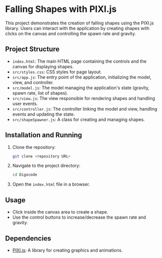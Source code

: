 # Falling Shapes with PIXI.js

This project demonstrates the creation of falling shapes using the PIXI.js library. Users can interact with the application by creating shapes with clicks on the canvas and controlling the spawn rate and gravity.

## Project Structure

- `index.html`: The main HTML page containing the controls and the canvas for displaying shapes.
- `src/styles.css`: CSS styles for page layout.
- `src/app.js`: The entry point of the application, initializing the model, view, and controller.
- `src/model.js`: The model managing the application's state (gravity, spawn rate, list of shapes).
- `src/view.js`: The view responsible for rendering shapes and handling user events.
- `src/controller.js`: The controller linking the model and view, handling events and updating the state.
- `src/shapeSpawner.js`: A class for creating and managing shapes.

## Installation and Running

1. Clone the repository:

   ```sh
   git clone <repository URL>
   ```

2. Navigate to the project directory:

   ```sh
   cd Digocode
   ```

3. Open the `index.html` file in a browser.

## Usage

- Click inside the canvas area to create a shape.
- Use the control buttons to increase/decrease the spawn rate and gravity.

## Dependencies

- [PIXI.js](https://pixijs.com/): A library for creating graphics and animations.
